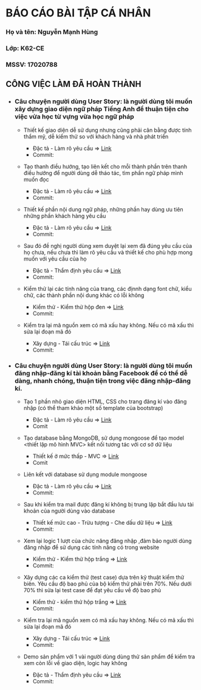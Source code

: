 # BÁO CÁO BÀI TẬP CÁ NHÂN

### Họ và tên: Nguyễn Mạnh Hùng
### Lớp: K62-CE
### MSSV: 17020788


## CÔNG VIỆC LÀM ĐÃ HOÀN THÀNH

* ### Câu chuyện người dùng User Story: là người dùng tôi muốn xây dựng giao diện ngữ pháp Tiếng Anh để thuận tiện cho việc vừa học từ vựng vừa học ngữ pháp

  - Thiết kế giao diện dễ sử dụng nhưng cũng phải cân bằng được tính thẩm mỹ, dễ kiểm thử so với khách hàng và nhà phát triển
    - Đặc tả - Làm rõ yêu cầu => [Link](https://docs.google.com/document/d/1a4i_31R8WBUAnF91syr1FwBpKoAiTY6rEJt1xWjb74M/edit#heading=h.fvjpas4blmex)
    - Commit:
    
  - Tạo thanh điều hướng, tạo liên kết cho mỗi thành phần trên thanh điều hướng để người dùng dễ tháo tác, tìm phần ngữ pháp mình muốn đọc
    - Đặc tả - Làm rõ yêu cầu => [Link](https://docs.google.com/document/d/1a4i_31R8WBUAnF91syr1FwBpKoAiTY6rEJt1xWjb74M/edit#heading=h.fvjpas4blmex)
    - Commit:
    
  - Thiết kế phần nội dung ngữ pháp, những phần hay dùng ưu tiên những phần khách hàng yêu cầu
    - Đặc tả - Làm rõ yêu cầu => [Link](https://docs.google.com/document/d/1a4i_31R8WBUAnF91syr1FwBpKoAiTY6rEJt1xWjb74M/edit#heading=h.fvjpas4blmex)
    - Commit:
    
  - Sau đó đề nghị người dùng xem duyệt lại xem đã đúng yêu cầu của họ chưa, nếu chưa thì làm rõ yêu cầu và thiết kế cho phù hợp mong muốn với yêu cầu của họ
    - Đặc tả - Thẩm định yêu cầu => [Link](https://docs.google.com/document/d/1a4i_31R8WBUAnF91syr1FwBpKoAiTY6rEJt1xWjb74M/edit#heading=h.a3b33sgbrokp)
    - Commit:
    
  - Kiểm thử lại các tính năng của trang, các địnnh dạng font chữ, kiểu chữ, các thành phần nội dung khác có lỗi không
    - Kiểm thử - Kiểm thử hộp đen => [Link](https://docs.google.com/document/d/1a4i_31R8WBUAnF91syr1FwBpKoAiTY6rEJt1xWjb74M/edit#heading=h.zhrswbsdiifd)
    - Commit:
  
  - Kiểm tra lại mã nguồn xem có mã xấu hay không. Nếu có mã xấu thì sửa lại đoạn mã đó
    - Xây dựng - Tái cấu trúc => [Link](https://docs.google.com/document/d/1a4i_31R8WBUAnF91syr1FwBpKoAiTY6rEJt1xWjb74M/edit#heading=h.bxti8dsihgwm)
    - Commit:


* ### Câu chuyện người dùng User Story: là người dùng tôi muốn đăng nhập-đăng kí tài khoản bằng Facebook để có thể dễ dàng, nhanh chóng, thuận tiện trong việc đăng nhập-đăng kí.

  - Tạo 1 phần nhỏ giao diện HTML, CSS cho trang đăng kí vào đăng nhập (có thể tham khảo một số template của bootstrap)
    - Đặc tả - Làm rõ yêu cầu => [Link](https://docs.google.com/document/d/1a4i_31R8WBUAnF91syr1FwBpKoAiTY6rEJt1xWjb74M/edit#heading=h.fvjpas4blmex)
    - Comit
    
  - Tạo database bằng MongoDB, sử dụng mongoose để tạo model <thiết lập mô hình MVC> kết nối tương tác với cơ sở dữ liệu
    - Thiết kế ở mức thấp - MVC => [Link](https://docs.google.com/document/d/1a4i_31R8WBUAnF91syr1FwBpKoAiTY6rEJt1xWjb74M/edit#heading=h.kehlqoeo6d9r)
    - Comit
    
  - Liên kết với database sử dụng module mongoose 
    - Đặc tả - Làm rõ yêu cầu => [Link](https://docs.google.com/document/d/1a4i_31R8WBUAnF91syr1FwBpKoAiTY6rEJt1xWjb74M/edit#heading=h.fvjpas4blmex)
    - Commit:
    
  - Sau khi kiểm tra mail được đăng kí không bị trung lặp bắt đầu lưu tài khoản của người dùng vào database 
    - Thiết kế mức cao - Trừu tượng - Che dấu dữ liệu => [Link](https://docs.google.com/document/d/1a4i_31R8WBUAnF91syr1FwBpKoAiTY6rEJt1xWjb74M/edit#heading=h.94cy1bq9fkl2)
    - Commit:
    
  - Xem lại logic 1 lượt của chức năng đăng nhập ,đảm bảo người dùng đăng nhập để sử dụng các tính năng có trong website 
    - Kiểm thử - Kiểm thử hộp trắng => [Link](https://docs.google.com/document/d/1a4i_31R8WBUAnF91syr1FwBpKoAiTY6rEJt1xWjb74M/edit#heading=h.ryzy80x4sqk1)
    - Commit:
    
  - Xây dựng các ca kiểm thử (test case) dựa trên kỹ thuật kiểm thử biên. Yêu cầu độ bao phủ của bộ kiểm thử phải trên 70%. Nếu dưới 70% thì sửa lại test case để đạt yêu cầu về độ bao phủ 
    - Kiểm thử - kiểm thử hộp trắng => [Link](https://docs.google.com/document/d/1a4i_31R8WBUAnF91syr1FwBpKoAiTY6rEJt1xWjb74M/edit#heading=h.ryzy80x4sqk1)
    - Commit:
    
  - Kiểm tra lại mã nguồn xem có mã xấu hay không. Nếu có mã xấu thì sửa lại đoạn mã đó
    - Xây dựng - Tái cấu trúc => [Link](https://docs.google.com/document/d/1a4i_31R8WBUAnF91syr1FwBpKoAiTY6rEJt1xWjb74M/edit#heading=h.bxti8dsihgwm)
    - Commit:
    
  - Demo sản phẩm với 1 vài người dùng dùng thử sản phẩm để kiểm tra xem còn lỗi về giao diện, logic hay không
    - Đặc tả - Thẩm định yêu cầu => [Link](https://docs.google.com/document/d/1a4i_31R8WBUAnF91syr1FwBpKoAiTY6rEJt1xWjb74M/edit#heading=h.a3b33sgbrokp)
    - Commit:
  
  
  
  
  
  
  
  
  
  
